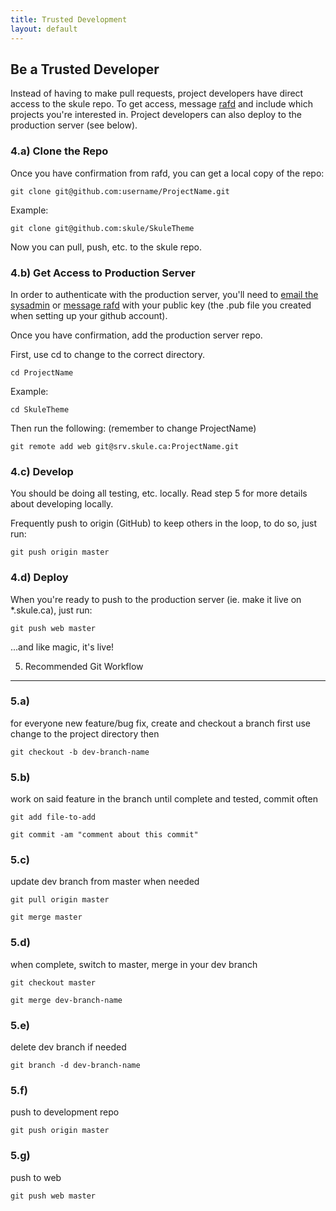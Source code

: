 ```yaml
---
title: Trusted Development
layout: default
---
```


Be a Trusted Developer
---------------------

Instead of having to make pull requests, project developers have direct access to the skule repo. 
To get access, message [rafd](http://github.com/rafd) and include which projects you're interested in.
Project developers can also deploy to the production server (see below).

### 4.a) Clone the Repo

Once you have confirmation from rafd, you can get a local copy of the repo:

    git clone git@github.com:username/ProjectName.git

Example:

    git clone git@github.com:skule/SkuleTheme

Now you can pull, push, etc. to the skule repo.

### 4.b) Get Access to Production Server

In order to authenticate with the production server, you'll need to [email the sysadmin](mailto:sysadmin@skule.ca) 
or [message rafd](http://github.com/rafd) with your public key (the .pub file you created when setting up your github account).

Once you have confirmation, add the production server repo.

First, use cd to change to the correct directory.

    cd ProjectName

Example:

    cd SkuleTheme

Then run the following: (remember to change ProjectName)

    git remote add web git@srv.skule.ca:ProjectName.git

### 4.c) Develop

You should be doing all testing, etc. locally. Read step 5 for more details about developing locally.


Frequently push to origin (GitHub) to keep others in the loop, to do so, just run:

    git push origin master

### 4.d) Deploy

When you're ready to push to the production server (ie. make it live on \*.skule.ca), just run:

    git push web master

...and like magic, it's live!


5) Recommended Git Workflow
-------------------------

### 5.a)

for everyone new feature/bug fix, create and checkout a branch 
first use change to the project directory
then
    
    git checkout -b dev-branch-name

### 5.b)

work on said feature in the branch until complete and tested, commit often 

    git add file-to-add

    git commit -am "comment about this commit"

### 5.c)

update dev branch from master when needed

    git pull origin master

    git merge master

### 5.d)

when complete, switch to master, merge in your dev branch

    git checkout master

    git merge dev-branch-name

### 5.e)

delete dev branch if needed 

    git branch -d dev-branch-name

### 5.f)

push to development repo

    git push origin master

### 5.g)

push to web

    git push web master